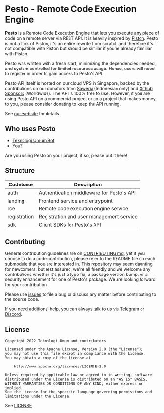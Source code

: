 # Pesto - Remote Code Execution Engine

**Pesto** is a Remote Code Execution Engine that lets you execute any piece of code on a remote server via REST API. It
is heavily inspired by [Piston](https://github.com/engineer-man/piston). Pesto is not a fork of Piston, it's an entire
rewrite from scratch and therefore it's not compatible with Piston but should be similar if you're already familiar with
Piston.

Pesto was written with a fresh start, minimizing the dependencies needed, and system controlled for limited resources
usage. Hence, users will need to register in order to gain access to Pesto's API.

Pesto API itself is hosted on our cloud VPS in Singapore, backed by the contributions on our donators
from [Saweria](https://saweria.co/teknologiumum) (Indonesian only)
and [Github Sponsors](https://github.com/sponsors/teknologi-umum) (Worldwide). The API is 100% free to use. However, if
you are using Pesto API on a commercial project or on a project that makes money to you, please consider donating to
keep the API running.

See [our website](https://pesto.teknologiumum.com) for details.

## Who uses Pesto

* [Teknologi Umum Bot](https://github.com/teknologi-umum/bot)
* You?

Are you using Pesto on your project, if so, please put it here!

## Structure

| Codebase     | Description                               |
|--------------|-------------------------------------------|
| auth         | Authentication middleware for Pesto's API |
| landing      | Frontend service and entrypoint           |
| rce          | Remote code execution engine service      |
| registration | Registration and user management service  |
| sdk          | Client SDKs for Pesto's API               |

## Contributing

General contribution guidelines are on [CONTRIBUTING.md](./CONTRIBUTING.md), yet if you choose to do a code
contribution, please refer to the README file on each submodule that you are interested in. This repository may seem
daunting for newcomers, but rest assured, we're all friendly and we welcome any contributions whether it's just a typo
fix, a package version bump, or a security enhancement for one of Pesto's package. We are looking forward for your
contribution.

Please use [issues](https://github.com/teknologi-umum/pesto/issues) to file a bug or discuss any matter before
contributing to the source code.

If you need additional help, you can always talk to us via [Telegram](https://t.me/teknologi_umum_v2)
or [Discord](https://discord.gg/b3JRrGuxR6).

## License

```
Copyright 2022 Teknologi Umum and contributors

Licensed under the Apache License, Version 2.0 (the "License");
you may not use this file except in compliance with the License.
You may obtain a copy of the License at

    http://www.apache.org/licenses/LICENSE-2.0

Unless required by applicable law or agreed to in writing, software
distributed under the License is distributed on an "AS IS" BASIS,
WITHOUT WARRANTIES OR CONDITIONS OF ANY KIND, either express or implied.
See the License for the specific language governing permissions and
limitations under the License.
```

See [LICENSE](./LICENSE)